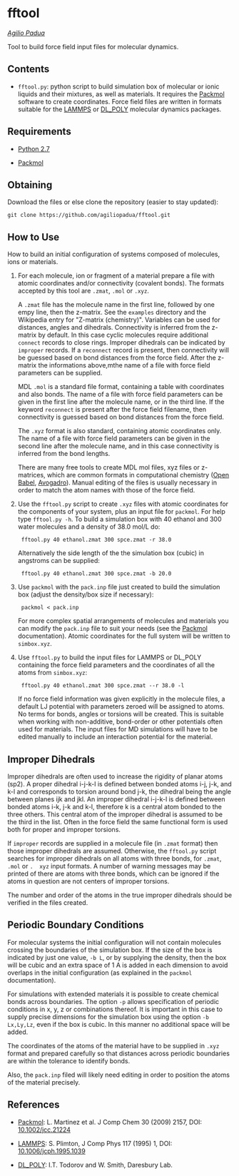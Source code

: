fftool
======

_[Agilio Padua](http://tim.univ-bpclermont.fr/apadua)_

Tool to build force field input files for molecular dynamics. 

Contents
--------

* `fftool.py`: python script to build simulation box of molecular or
    ionic liquids and their mixtures, as well as materials. It
    requires the
    [Packmol](http://www.ime.unicamp.br/~martinez/packmol/) software
    to create coordinates. Force field files are written in formats
    suitable for the [LAMMPS](http://lammps.sandia.gov/) or
    [DL_POLY](http://www.stfc.ac.uk/CSE/randd/ccg/software/DL_POLY/25526.aspx)
    molecular dynamics packages.

Requirements
------------

* [Python 2.7](http://www.python.org/)

* [Packmol](http://www.ime.unicamp.br/~martinez/packmol/)


Obtaining
---------

Download the files or else clone the repository (easier to stay updated):

    git clone https://github.com/agiliopadua/fftool.git


How to Use
----------

How to build an initial configuration of systems composed of
molecules, ions or materials.

1. For each molecule, ion or fragment of a material prepare a file
   with atomic coordinates and/or connectivity (covalent bonds). The
   formats accepted by this tool are `.zmat`, `.mol` or `.xyz`.

    A `.zmat` file has the molecule name in the first line, followed
    by one empy line, then the z-matrix. See the `examples` directory
    and the Wikipedia entry for "Z-matrix (chemistry)". Variables can
    be used for distances, angles and dihedrals. Connectivity is
    inferred from the z-matrix by default. In this case cyclic
    molecules require additional `connect` records to close
    rings. Improper dihedrals can be indicated by `improper`
    records. If a `reconnect` record is present, then connectivity
    will be guessed based on bond distances from the force
    field. After the z-matrix the informations above,mthe name of a
    file with force field parameters can be supplied.

    MDL `.mol` is a standard file format, containing a table with
    coordinates and also bonds. The name of a file with force field
    parameters can be given in the first line after the molecule name,
    or in the third line. If the keyword `reconnect` is present after
    the force field filename, then connectivity is guessed based on
    bond distances from the force field.

    The `.xyz` format is also standard, containing atomic coordinates
    only. The name of a file with force field parameters can be given
    in the second line after the molecule name, and in this case
    connectivity is inferred from the bond lengths.

    There are many free tools to create MDL mol files, xyz files or
    z-matrices, which are common formats in computational chemistry
    ([Open Babel](http://openbabel.org/),
    [Avogadro](http://avogadro.cc/)). Manual editing of the files is
    usually necessary in order to match the atom names with those of
    the force field.

2. Use the `fftool.py` script to create `.xyz` files with atomic
   coordinates for the components of your system, plus an input file for
   `packmol`. For help type `fftool.py -h`. To build a simulation box
   with 40 ethanol and 300 water molecules and a density of 38.0 mol/L
   do:

        fftool.py 40 ethanol.zmat 300 spce.zmat -r 38.0

    Alternatively the side length of the the simulation box (cubic) in
    angstroms can be supplied:

        fftool.py 40 ethanol.zmat 300 spce.zmat -b 20.0

3. Use `packmol` with the `pack.inp` file just created to build the
   simulation box (adjust the density/box size if necessary):

        packmol < pack.inp

    For more complex spatial arrangements of molecules and materials
    you can modify the `pack.inp` file to suit your needs (see the
    [Packmol](http://www.ime.unicamp.br/~martinez/packmol/)
    documentation).  Atomic coordinates for the full system will be
    written to `simbox.xyz`.

4. Use `fftool.py` to build the input files for LAMMPS or DL_POLY
   containing the force field parameters and the coordinates of all
   the atoms from `simbox.xyz`:

        fftool.py 40 ethanol.zmat 300 spce.zmat --r 38.0 -l

    If no force field information was given explicitly in the molecule
    files, a default LJ potential with parameters zeroed will be
    assigned to atoms. No terms for bonds, angles or torsions will be
    created. This is suitable when working with non-additive,
    bond-order or other potentials often used for materials. The input
    files for MD simulations will have to be edited manually to
    include an interaction potential for the material.


Improper Dihedrals
------------------

Improper dihedrals are often used to increase the rigidity of planar
atoms (sp2). A proper dihedral i-j-k-l is defined between bonded atoms
i-j, j-k, and k-l and corresponds to torsion around bond j-k, the
dihedral being the angle between planes ijk and jkl. An improper
dihedral i-j-k-l is defined between bonded atoms i-k, j-k and k-l,
therefore k is a central atom bonded to the three others. This central
atom of the improper dihedral is assumed to be the third in the
list. Often in the force field the same functional form is used both
for proper and improper torsions.

If `improper` records are supplied in a molecule file (in `.zmat`
format) then those improper dihedrals are assumed. Otherwise, the
`fftool.py` script searches for improper dihedrals on all atoms with
three bonds, for `.zmat`, `.mol` or `.  xyz` input formats. A number
of warning messages may be printed of there are atoms with three
bonds, which can be ignored if the atoms in question are not centers
of improper torsions.

The number and order of the atoms in the true improper dihedrals
should be verified in the files created.


Periodic Boundary Conditions
----------------------------

For molecular systems the initial configuration will not contain
molecules crossing the boundaries of the simulation box. If the size
of the box is indicated by just one value, `-b L`, or by supplying the
density, then the box will be cubic and an extra space of 1 A is added
in each dimension to avoid overlaps in the initial configuration (as
explained in the `packmol` documentation).

For simulations with extended materials it is possible to create
chemical bonds across boundaries. The option `-p` allows specification
of periodic conditions in x, y, z or combinations thereof. It is
important in this case to supply precise dimensions for the simulation
box using the option `-b Lx,Ly,Lz`, even if the box is cubic. In this
manner no additional space will be added.

The coordinates of the atoms of the material have to be supplied in
`.xyz` format and prepared carefully so that distances across periodic
boundaries are within the tolerance to identify bonds.

Also, the `pack.inp` filed will likely need editing in order to
position the atoms of the material precisely.


References
----------

* [Packmol](http://www.ime.unicamp.br/~martinez/packmol/):
  L. Martinez et al. J Comp Chem 30 (2009) 2157, DOI:
  [10.1002/jcc.21224](http://dx.doi.org/10.1002/jcc.21224) 
  
* [LAMMPS](http://lammps.sandia.gov/): S. Plimton, J Comp Phys
  117 (1995) 1, DOI:
  [10.1006/jcph.1995.1039](http://dx.doi.org/10.1006/jcph.1995.1039)

* [DL_POLY](http://www.stfc.ac.uk/CSE/randd/ccg/software/DL_POLY/25526.aspx): I.T. Todorov and W. Smith, Daresbury Lab. 

